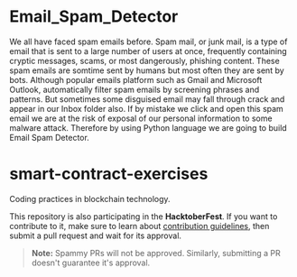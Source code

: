  
# Email_Spam_Detector
We all have faced spam emails before. Spam mail, or junk mail, is a type of email that is sent to a large number of users at once, frequently containing cryptic messages, scams, or most dangerously, phishing content. These spam emails are somtime sent by humans but most often they are sent by bots. Although popular emails platform such as Gmail and Microsoft Outlook, automatically filter spam emails by screening phrases and patterns. But sometimes some disguised email may fall through crack and appear in our Inbox folder also. If by mistake we click and open this spam email we are at the risk of exposal of our personal information to some malware attack. Therefore by using Python language we are going to build Email Spam Detector.

# smart-contract-exercises
Coding practices in blockchain technology. 

This repository is also participating in the **HacktoberFest**. If you want to contribute to it, make sure to learn about [contribution guidelines](https://github.com/Sharjeel-Iftikhar/Email_Spam_Detector/blob/main/Contributing.md), then submit a pull request and wait for its approval.


> **Note:** Spammy PRs will not be approved. Similarly, submitting a PR doesn't guarantee it's approval.
